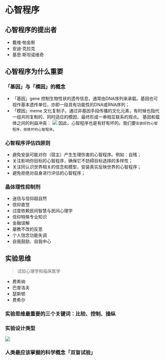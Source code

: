# 心智程序
## 心智程序的提出者
* 戴维·帕金斯
* 安迪·克拉克
* 基思·斯坦诺维奇
## 心智程序为什么重要
### 「基因」与「模因」的概念
* 「基因」gene
控制生物性状的遗传信息，通常由DNA序列来承载。基因也可视作基本遗传单位，亦即一段具有功能性的DNA或RNA序列；
* 「模因」meme
文化复制子。通过非基因手段传播的文化元素，有时候也指代一组共同复制的、同时适应的模因，最终形成一串相互联系的观点。
基因和载体之间的利益冲突：
![](https://i.loli.net/2019/06/09/5cfcb5dd68d9594889.png)
因此，心智程序也是有好有坏的。我们要``安装好的心智程序，拒绝坏的心智程序``。

### 心智程序评估四原则
* 避免安装可能对你（宿主）产生生理伤害的心智程序。例如：自残；
* 关注影响你目标的心智程序，确保它不妨碍目标选择的多样性；
* 关注同认识世界相关的信念和模型，安装真实反映世界的心智程序；
* 避免拒绝对自身进行评估的心智程序；

### 晶体理性抑制剂
* 迷信与信仰超自然
* 信仰直觉
* 过度依赖民间智慧与民间心理学
* 信仰特殊专业知识
* 金融误解
* 屡教不改的反思
* 个人信念功能失调
* 自我鼓励、自我中心

## 实验思维
> 试验心理学和临床医学
* 费希纳
* 巴普洛夫
* 瑟斯顿
* 费希尔

### 实验思维最重要的三个关键词：比较、控制、操纵

### 实验设计类型
![](https://i.loli.net/2019/06/09/5cfcc9d760f7c36620.png)


### 人类最应该掌握的科学概念「双盲试验」

